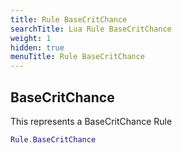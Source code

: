 ```yaml
---
title: Rule BaseCritChance
searchTitle: Lua Rule BaseCritChance
weight: 1
hidden: true
menuTitle: Rule BaseCritChance
---
```

## BaseCritChance

This represents a BaseCritChance Rule
```lua
Rule.BaseCritChance
```
